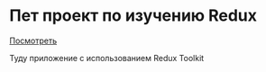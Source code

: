 # Пет проект по изучению Redux

[Посмотреть](https://study-redux-todo.vercel.app/)

Туду приложение с использованием Redux Toolkit 
